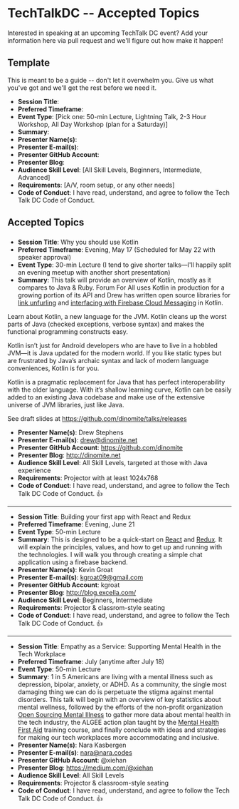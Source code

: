 # TechTalkDC -- Accepted Topics
Interested in speaking at an upcoming TechTalk DC event? Add your information here via pull request and we'll figure out how make it happen!

## Template
This is meant to be a guide -- don't let it overwhelm you. Give us what you've got and we'll get the rest before we need it.


 * **Session Title**:  
 * **Preferred Timeframe**:  
 * **Event Type**: [Pick one: 50-min Lecture, Lightning Talk, 2-3 Hour Workshop, All Day Workshop (plan for a Saturday)]
 * **Summary**:
 * **Presenter Name(s)**:
 * **Presenter E-mail(s)**:
 * **Presenter GitHub Account**:
 * **Presenter Blog**:
 * **Audience Skill Level**: [All Skill Levels, Beginners, Intermediate, Advanced]
 * **Requirements**: [A/V, room setup, or any other needs]
 * **Code of Conduct**: I have read, understand, and agree to follow the Tech Talk DC Code of Conduct.

## Accepted Topics

###

* **Session Title**: Why you should use Kotlin
 * **Preferred Timeframe**: Evening, May 17 (Scheduled for May 22 with speaker approval)
 * **Event Type**: 30-min Lecture (I tend to give shorter talks—I'll happily split an evening meetup with another short presentation)
 * **Summary**: This talk will provide an overview of Kotlin, mostly as it compares to Java & Ruby.  Forum For All uses Kotlin in production for a growing portion of its API and Drew has written open source libraries for [link unfurling](https://github.com/dinomite/unfurling) and [interfacing with Firebase Cloud Messaging](https://github.com/dinomite/fcm-client) in Kotlin.

  Learn about Kotlin, a new language for the JVM.  Kotlin cleans up the worst parts of Java (checked exceptions, verbose syntax) and makes the functional programming constructs easy.

  Kotlin isn’t just for Android developers who are have to live in a hobbled JVM—it is Java updated for the modern world.  If you like static types but are frustrated by Java’s archaic syntax and lack of modern language conveniences, Kotlin is for you.

  Kotlin is a pragmatic replacement for Java that has perfect interoperability with the older language.  With it’s shallow learning curve, Kotlin can be easily added to an existing Java codebase and make use of the extensive universe of JVM libraries, just like Java.

  See draft slides at https://github.com/dinomite/talks/releases
 * **Presenter Name(s)**: Drew Stephens
 * **Presenter E-mail(s)**: drew@dinomite.net
 * **Presenter GitHub Account**: https://github.com/dinomite
 * **Presenter Blog**: http://dinomite.net
 * **Audience Skill Level**: All Skill Levels, targeted at those with Java experience
 * **Requirements**: Projector with at least 1024x768
 * **Code of Conduct**: I have read, understand, and agree to follow the Tech Talk DC Code of Conduct. 👍

------------------------------

 * **Session Title**: Building your first app with React and Redux
 * **Preferred Timeframe**:  Evening, June 21
 * **Event Type**: 50-min Lecture
 * **Summary**: This is designed to be a quick-start on [React](https://facebook.github.io/react/) and [Redux](http://redux.js.org/).  It will explain the principles, values, and how to get up and running with the technologies.  I will walk you through creating a simple chat application using a firebase backend.
 * **Presenter Name(s)**: Kevin Groat
 * **Presenter E-mail(s)**: kgroat09@gmail.com
 * **Presenter GitHub Account**: kgroat
 * **Presenter Blog**: http://blog.excella.com/
 * **Audience Skill Level**: Beginners, Intermediate
 * **Requirements**: Projector & classrom-style seating
 * **Code of Conduct**: I have read, understand, and agree to follow the Tech Talk DC Code of Conduct. 👍
 
 ------------------------------

 * **Session Title**: Empathy as a Service: Supporting Mental Health in the Tech Workplace
 * **Preferred Timeframe**: July (anytime after July 18)
 * **Event Type**: 50-min Lecture
 * **Summary**: 1 in 5 Americans are living with a mental illness such as depression, bipolar, anxiety, or ADHD. As a community, the single most damaging thing we can do is perpetuate the stigma against mental disorders. This talk will begin with an overview of key statistics about mental wellness, followed by the efforts of the non-profit organization [Open Sourcing Mental Illness](https://osmihelp.org) to gather more data about mental health in the tech industry, the ALGEE action plan taught by the [Mental Health First Aid](https://www.mentalhealthfirstaid.org/) training course, and finally conclude with ideas and strategies for making our tech workplaces more accommodating and inclusive.
 * **Presenter Name(s)**: Nara Kasbergen
 * **Presenter E-mail(s)**: nara@nara.codes
 * **Presenter GitHub Account**: @xiehan
 * **Presenter Blog**: https://medium.com/@xiehan
 * **Audience Skill Level**: All Skill Levels
 * **Requirements**: Projector & classroom-style seating
 * **Code of Conduct**: I have read, understand, and agree to follow the Tech Talk DC Code of Conduct. 👍
